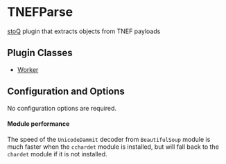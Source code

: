 # TNEFParse

[stoQ](https://stoq-framework.readthedocs.io/en/latest/index.html) plugin that extracts objects from TNEF payloads

## Plugin Classes

- [Worker](https://stoq-framework.readthedocs.io/en/latest/dev/workers.html)

## Configuration and Options

No configuration options are required.

#### Module performance

The speed of the `UnicodeDammit` decoder from `BeautifulSoup` module is much faster when the `cchardet` module is installed,
but will fall back to the `chardet` module if it is not installed.
